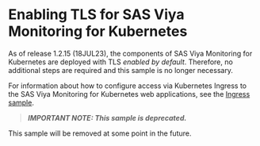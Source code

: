# Enabling TLS for SAS Viya Monitoring for Kubernetes

As of release 1.2.15 (18JUL23), the components of SAS Viya Monitoring for Kubernetes 
are deployed with TLS *enabled by default*.  Therefore, no additional steps are required and this sample is no longer necessary.
 
For information about how to configure access via Kubernetes Ingress to the SAS Viya 
Monitoring for Kubernetes web applications, see the [Ingress sample](../ingress/README.md).

>***IMPORTANT NOTE: This sample is deprecated.***

This sample will be removed at some point in the future.